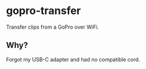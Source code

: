 # gopro-transfer
Transfer clips from a GoPro over WiFi.

## Why?
Forgot my USB-C adapter and had no compatible cord.
